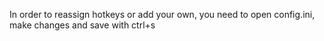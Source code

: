 In order to reassign hotkeys or add your own, you need to open config.ini, make changes and save with ctrl+s
